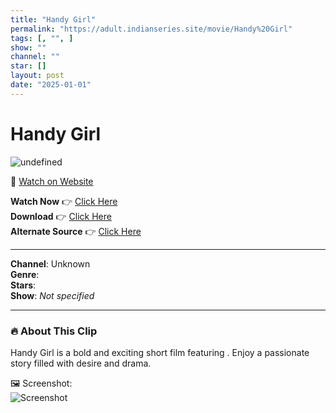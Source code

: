 ```yaml
---
title: "Handy Girl"
permalink: "https://adult.indianseries.site/movie/Handy%20Girl"
tags: [, "", ]
show: ""
channel: ""
star: []
layout: post
date: "2025-01-01"
---
```


# Handy Girl

![undefined](https://desisins.com/wp-content/uploads/2022/09/dere.jpg)

🔗 [Watch on Website](https://adult.indianseries.site/movie/Handy%20Girl)

**Watch Now** 👉 [Click Here](https://adult.indianseries.site/movie/Handy%20Girl)  
**Download** 👉 [Click Here](https://adult.indianseries.site/movie/Handy%20Girl)  
**Alternate Source** 👉 [Click Here](https://adult.indianseries.site/movie/Handy%20Girl)

---

**Channel**: Unknown  
**Genre**:   
**Stars**:   
**Show**: *Not specified*

---

### 🔥 About This Clip

Handy Girl is a bold and exciting short film featuring . Enjoy a passionate story filled with desire and drama.
 
🖼️ Screenshot:  
![Screenshot](https://desisins.com/wp-content/uploads/2022/09/dere.jpg)

